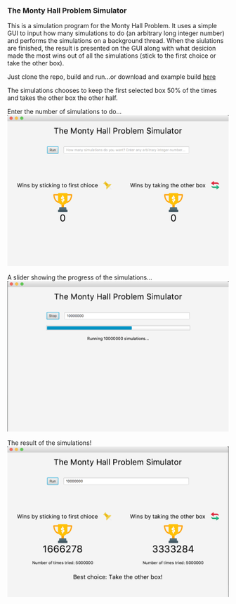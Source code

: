 ### The Monty Hall Problem Simulator

This is a simulation program for the Monty Hall Problem. It uses a simple GUI to input how many simulations to do (an arbitrary long integer number) and performs the simulations on a background thread. When the siulations are finished, the result is presented on the GUI along with what desicion made the most wins out of all the simulations (stick to the first choice or take the other box).

Just clone the repo, build and run...or download and example build [here](https://github.com/PeterBoberg/montyhall/tree/master/builds)
  


The simulations chooses to keep the first selected box 50% of the times and takes the other box the other half.  

Enter the number of simulations to do...
![alt text](https://github.com/PeterBoberg/montyhall/blob/master/Images/1.png)
  


A slider showing the progress of the simulations...
![alt text](https://github.com/PeterBoberg/montyhall/blob/master/Images/2.png)
  

The result of the simulations!
![alt text](https://github.com/PeterBoberg/montyhall/blob/master/Images/3.png)



